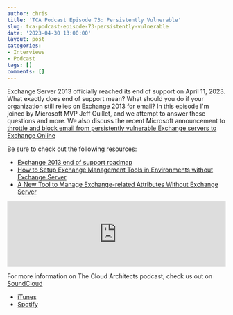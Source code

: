 ```yaml
---
author: chris
title: 'TCA Podcast Episode 73: Persistently Vulnerable'
slug: tca-podcast-episode-73-persistently-vulnerable
date: '2023-04-30 13:00:00'
layout: post
categories:
- Interviews
- Podcast
tags: []
comments: []
---
```


Exchange Server 2013 officially reached its end of support on April 11, 2023. What exactly does end of support mean? What should you do if your organization still relies on Exchange 2013 for email? In this episode I'm joined by Microsoft MVP Jeff Guillet, and we attempt to answer these questions and more. We also discuss the recent Microsoft announcement to [throttle and block email from persistently vulnerable Exchange servers to Exchange Online](https://techcommunity.microsoft.com/t5/exchange-team-blog/throttling-and-blocking-email-from-persistently-vulnerable/ba-p/3762078?WT.mc_id=M365-MVP-9501)

Be sure to check out the following resources:
* [Exchange 2013 end of support roadmap](https://learn.microsoft.com/en-us/microsoft-365/enterprise/exchange-2013-end-of-support?view=o365-worldwide)
* [How to Setup Exchange Management Tools in Environments without Exchange Server](https://blog.expta.com/2022/10/how-to-setup-exchange-management-tools.html)
* [A New Tool to Manage Exchange-related Attributes Without Exchange Server](https://practical365.com/a-new-tool-to-manage-exchange-related-attributes-without-exchange-server/)

<p><iframe width="100%" height="150" scrolling="no" frameborder="no" allow="autoplay" src="https://w.soundcloud.com/player/?url=https%3A//api.soundcloud.com/tracks/1503644395&color=%23ff5500&auto_play=false&hide_related=false&show_comments=true&show_user=true&show_reposts=false&show_teaser=true&visual=true"></iframe></p>

For more information on The Cloud Architects podcast, check us out on [SoundCloud](https://soundcloud.com/thecloudarchitects/)

*   [iTunes](https://itunes.apple.com/us/podcast/the-cloud-architects-podcast/id1264479296?mt=2)
*   [Spotify](https://open.spotify.com/show/1GIpALJ9upyupGLLGIbUBD)
